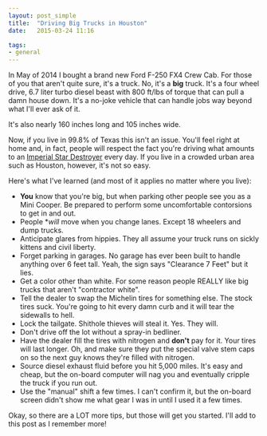```yaml
---
layout: post_simple
title:  "Driving Big Trucks in Houston"
date:   2015-03-24 11:16

tags:
- general
---
```


In May of 2014 I bought a brand new Ford F-250 FX4 Crew Cab. For those of you that aren't quite sure, it's a truck. No, it's a **big** truck. It's a four wheel drive, 6.7 liter turbo diesel beast with 800 ft/lbs of torque that can pull a damn house down. It's a no-joke vehicle that can handle jobs way beyond what I'll ever ask of it.

It's also nearly 160 inches long and 105 inches wide.

Now, if you live in 99.8% of Texas this isn't an issue. You'll feel right at home and, in fact, people will respect the fact you're driving what amounts to an [Imperial Star Destroyer](http://en.wikipedia.org/wiki/Star_Destroyer) every day. If you live in a crowded urban area such as Houston, however, it's not so easy.

Here's what I've learned (and most of it applies no matter where you live):

- **You** know that you're big, but when parking other people see you as a Mini Cooper. Be prepared to perform some uncomfortable contorsions to get in and out.
- People **will* move when you change lanes. Except 18 wheelers and dump trucks.
- Anticipate glares from hippies. They all assume your truck runs on sickly kittens and civil liberty.
- Forget parking in garages. No garage has ever been built to handle anything over 6 feet tall. Yeah, the sign says "Clearance 7 Feet" but it lies.
- Get a color other than white. For some reason people REALLY like big trucks that aren't "contractor white".
- Tell the dealer to swap the Michelin tires for something else. The stock tires suck. You're going to hit every damn curb and it will tear the sidewalls to hell.
- Lock the tailgate. Shithole thieves will steal it. Yes. They will.
- Don't drive off the lot without a spray-in bedliner.
- Have the dealer fill the tires with nitrogen and **don't** pay for it. Your tires will last longer. Oh, and make sure they put the special valve stem caps on so the next guy knows they're filled with nitrogen.
- Source diesel exhaust fluid before you hit 5,000 miles. It's easy and cheap, but the on-board computer will nag you and eventually cripple the truck if you run out.
- Use the "manual" shift a few times. I can't confirm it, but the on-board screen didn't show me what gear I was in until I used it a few times.

Okay, so there are a LOT more tips, but those will get you started. I'll add to this post as I remember more!
